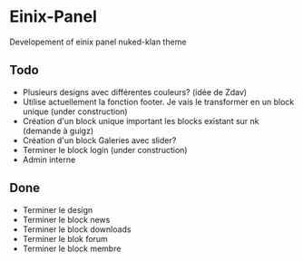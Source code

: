 Einix-Panel
===========

Developement of einix panel nuked-klan theme

Todo
-----
- Plusieurs designs avec différentes couleurs? (idée de Zdav)
- Utilise actuellement la fonction footer. Je vais le transformer en un block unique (under construction)
- Création d'un block unique important les blocks existant sur nk (demande à guigz)
- Création d'un block Galeries avec slider? 
- Terminer le block login (under construction)
- Admin interne

Done
-----
- Terminer le design
- Terminer le block news
- Terminer le block downloads
- Terminer le blok forum
- Terminer le block membre


